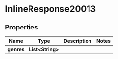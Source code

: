 # InlineResponse20013

## Properties
Name | Type | Description | Notes
------------ | ------------- | ------------- | -------------
**genres** | **List&lt;String&gt;** |  | 
